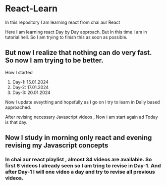 # React-Learn
In this repository I am learning react from chai aur React 


Here I am learning react Day by Day approach. But In this time I am in tutorial hell. So I am trying to finish this as soon as possible.

## But now I realize that nothing can do very fast. So now I am trying to be better.



How I started 

1. Day-1: 15.01.2024
2. Day-2: 17.01.2024
3. Day-3: 20.01.2024
   
Now I update eveything and hopefully as I go on I try to learn in Daily based approached.


After revising necessary Javascript videos , Now i am start again ad Today is that day.

## Now I study in morning only react and evening revising my Javascript concepts

### In chai aur react playlist , almost 34 videos are available. So first 6 videos I already seen so I am tring to revise in Day-1. And after Day-1 I will one video a day and try to revise all previous  videos.


